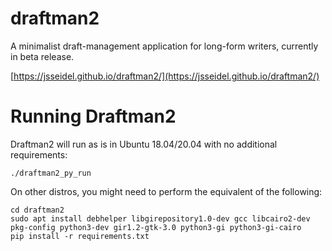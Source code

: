 # draftman2

A minimalist draft-management application for long-form writers, currently in beta release.

[https://jsseidel.github.io/draftman2/](https://jsseidel.github.io/draftman2/)

# Running Draftman2

Draftman2 will run as is in Ubuntu 18.04/20.04 with no additional
requirements:

```
./draftman2_py_run
```

On other distros, you might need to perform the equivalent of the following:

```
cd draftman2
sudo apt install debhelper libgirepository1.0-dev gcc libcairo2-dev pkg-config python3-dev gir1.2-gtk-3.0 python3-gi python3-gi-cairo
pip install -r requirements.txt
```
